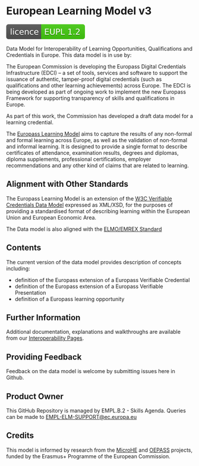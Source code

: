 # European Learning Model v3
[![license: EUPL](licence-EUPL%201.2-brightgreen.svg)](https://github.com/teamdigitale/licenses/blob/master/EUPL-1.2)

Data Model for Interoperability of Learning Opportunities, Qualifications and Credentials in Europe. This data model is in use by:


The European Commission is developing the Europass Digital Credentials Infrastructure (EDCI) – a set of tools, services and software to support the issuance of authentic, tamper-proof digital credentials (such as qualifications and other learning achievements) across Europe. The EDCI is being developed as part of ongoing work to implement the new Europass Framework for supporting transparency of skills and qualifications in Europe.

As part of this work, the Commission has developed a draft data model for a learning credential. 

The [Europass Learning Model](Europass_Learning_Model.md) aims to capture the results of any non-formal and formal learning across Europe, as well as the validation of non-formal and informal learning. It is designed to provide a single format to describe certificates of attendance, examination results, degrees and diplomas, diploma supplements, professional certifications, employer recommendations and any other kind of claims that are related to learning.

## Alignment with Other Standards
The Europass Learning Model is an extension of the [W3C Verifiable Credentials Data Model](https://github.com/w3c/vc-data-model) expressed as XML/XSD, for the purposes of providing a standardised format of describing learning within the European Union and European Economic Area.

The Data model is also aligned with the [ELMO/EMREX Standard](https://github.com/emrex-eu/elmo-schemas)

## Contents
The current version of the data model provides description of concepts including:
* definition of the Europass extension of a Europass Verifiable Credential
* definition of the Europass extension of a Europass Verifiable Presentation
* definition of a Europass learning opportunity

## Further Information
Additional documentation, explanations and walkthroughs are available from our [Interoperability Pages](https://europa.eu/europass/en/interoperability-european-digital-credentials-learning).

## Providing Feedback
Feedback on the data model is welcome by submitting issues here in Github.

## Product Owner
This GitHub Repository is managed by EMPL.B.2 - Skills Agenda. Queries can be  made to EMPL-ELM-SUPPORT@ec.europa.eu

## Credits
This model is informed by research from the [MicroHE](https://microcredentials.eu) and [OEPASS](https://oepass.eu) projects, funded by the Erasmus+ Programme of the European Commission.  
